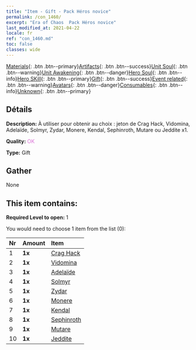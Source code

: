 ```yaml
---
title: "Item - Gift - Pack Héros novice"
permalink: /con_1460/
excerpt: "Era of Chaos  Pack Héros novice"
last_modified_at: 2021-04-22
locale: fr
ref: "con_1460.md"
toc: false
classes: wide
---
```

 [Materials](/ItemsFR/){: .btn .btn--primary}[Artifacts](/ItemsFR/Artifacts/){: .btn .btn--success}[Unit Soul](/ItemsFR/UnitSoul/){: .btn .btn--warning}[Unit Awakening](/ItemsFR/UnitAwakening/){: .btn .btn--danger}[Hero Soul](/ItemsFR/HeroSoul/){: .btn .btn--info}[Hero SKill](/ItemsFR/HeroSkill/){: .btn .btn--primary}[Gift](/ItemsFR/Gift/){: .btn .btn--success}[Event related](/ItemsFR/Events/){: .btn .btn--warning}[Avatars](/ItemsFR/Avatars/){: .btn .btn--danger}[Consumables](/ItemsFR/Consumables/){: .btn .btn--info}[Unknown](/ItemsFR/Unknown/){: .btn .btn--primary}

## Détails
 **Description:** À utiliser pour obtenir au choix : jeton de Crag Hack, Vidomina, Adelaïde, Solmyr, Zydar, Monere, Kendal, Sephinroth, Mutare ou Jeddite x1.

 **Quality:** <span style="color: #DA70D6">OK</span>

 **Type:** Gift

## Gather

  None

## This item contains:

 **Required Level to open:** 1

 You would need to choose 1 item from the list (0):

  | Nr | Amount |     Item    |
  |:---|:-------|:------------|
  | 1 |  **1x** | [Crag Hack](/fr/Items/her_375/) |  | 
  | 2 |  **1x** | [Vidomina](/fr/Items/her_372/) |  | 
  | 3 |  **1x** | [Adelaïde](/fr/Items/her_359/) |  | 
  | 4 |  **1x** | [Solmyr](/fr/Items/her_386/) |  | 
  | 5 |  **1x** | [Zydar](/fr/Items/her_385/) |  | 
  | 6 |  **1x** | [Monere](/fr/Items/her_379/) |  | 
  | 7 |  **1x** | [Kendal](/fr/Items/her_363/) |  | 
  | 8 |  **1x** | [Sephinroth](/fr/Items/her_392/) |  | 
  | 9 |  **1x** | [Mutare](/fr/Items/her_389/) |  | 
  | 10 |  **1x** | [Jeddite](/fr/Items/her_391/) |  | 
